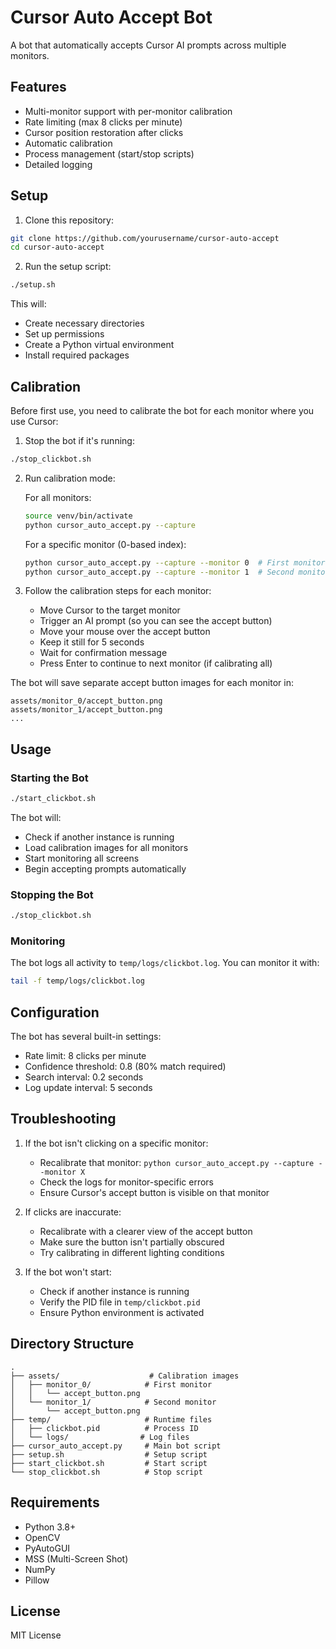 # Cursor Auto Accept Bot

A bot that automatically accepts Cursor AI prompts across multiple monitors.

## Features

- Multi-monitor support with per-monitor calibration
- Rate limiting (max 8 clicks per minute)
- Cursor position restoration after clicks
- Automatic calibration
- Process management (start/stop scripts)
- Detailed logging

## Setup

1. Clone this repository:
```bash
git clone https://github.com/yourusername/cursor-auto-accept
cd cursor-auto-accept
```

2. Run the setup script:
```bash
./setup.sh
```
This will:
- Create necessary directories
- Set up permissions
- Create a Python virtual environment
- Install required packages

## Calibration

Before first use, you need to calibrate the bot for each monitor where you use Cursor:

1. Stop the bot if it's running:
```bash
./stop_clickbot.sh
```

2. Run calibration mode:

   For all monitors:
   ```bash
   source venv/bin/activate
   python cursor_auto_accept.py --capture
   ```

   For a specific monitor (0-based index):
   ```bash
   python cursor_auto_accept.py --capture --monitor 0  # First monitor
   python cursor_auto_accept.py --capture --monitor 1  # Second monitor
   ```

3. Follow the calibration steps for each monitor:
   - Move Cursor to the target monitor
   - Trigger an AI prompt (so you can see the accept button)
   - Move your mouse over the accept button
   - Keep it still for 5 seconds
   - Wait for confirmation message
   - Press Enter to continue to next monitor (if calibrating all)

The bot will save separate accept button images for each monitor in:
```
assets/monitor_0/accept_button.png
assets/monitor_1/accept_button.png
...
```

## Usage

### Starting the Bot

```bash
./start_clickbot.sh
```

The bot will:
- Check if another instance is running
- Load calibration images for all monitors
- Start monitoring all screens
- Begin accepting prompts automatically

### Stopping the Bot

```bash
./stop_clickbot.sh
```

### Monitoring

The bot logs all activity to `temp/logs/clickbot.log`. You can monitor it with:
```bash
tail -f temp/logs/clickbot.log
```

## Configuration

The bot has several built-in settings:
- Rate limit: 8 clicks per minute
- Confidence threshold: 0.8 (80% match required)
- Search interval: 0.2 seconds
- Log update interval: 5 seconds

## Troubleshooting

1. If the bot isn't clicking on a specific monitor:
   - Recalibrate that monitor: `python cursor_auto_accept.py --capture --monitor X`
   - Check the logs for monitor-specific errors
   - Ensure Cursor's accept button is visible on that monitor

2. If clicks are inaccurate:
   - Recalibrate with a clearer view of the accept button
   - Make sure the button isn't partially obscured
   - Try calibrating in different lighting conditions

3. If the bot won't start:
   - Check if another instance is running
   - Verify the PID file in `temp/clickbot.pid`
   - Ensure Python environment is activated

## Directory Structure

```
.
├── assets/                    # Calibration images
│   ├── monitor_0/            # First monitor
│   │   └── accept_button.png
│   └── monitor_1/            # Second monitor
│       └── accept_button.png
├── temp/                     # Runtime files
│   ├── clickbot.pid          # Process ID
│   └── logs/                # Log files
├── cursor_auto_accept.py     # Main bot script
├── setup.sh                  # Setup script
├── start_clickbot.sh         # Start script
└── stop_clickbot.sh          # Stop script
```

## Requirements

- Python 3.8+
- OpenCV
- PyAutoGUI
- MSS (Multi-Screen Shot)
- NumPy
- Pillow

## License

MIT License 